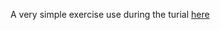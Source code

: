 A very simple exercise use during the turial [here](https://spigad.github.io/docker-tutorial/dockerfile/exercise/)
